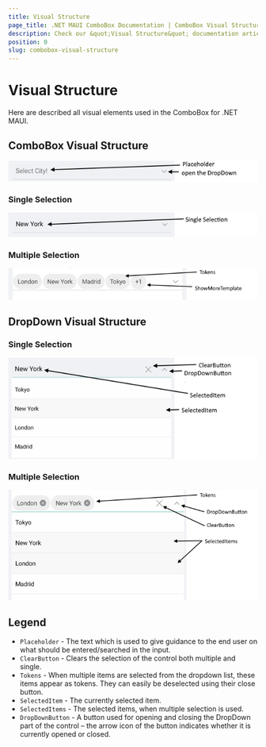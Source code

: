 ```yaml
---
title: Visual Structure
page_title: .NET MAUI ComboBox Documentation | ComboBox Visual Structure
description: Check our &quot;Visual Structure&quot; documentation article for Telerik ComboBox for .NET MAUI control.
position: 0
slug: combobox-visual-structure
---
```


# Visual Structure

Here are described all visual elements used in the ComboBox for .NET MAUI.

## ComboBox Visual Structure

![Placeholder Visual Structure](images/combobox-visual-structure.png "Visual elements of ComboBox control")

### Single Selection

![Single Selection Visual Structure](images/combobox-single-selection-visual-structure.png "Visual elements of ComboBox control")

### Multiple Selection

![ComboBox Visual Structure](images/combobox-multiple-selection-visual-structure.png "Visual elements of ComboBox control")

## DropDown Visual Structure

### Single Selection

![DropDown Visual Structure](images/dropdown-single-selection.png "Visual elements of ComboBox control")

### Multiple Selection

![DropDown Visual Structure](images/dropdown-multiple-selection.png "Visual elements of ComboBox control")

## Legend

- `Placeholder` - The text which is used to give guidance to the end user on what should be entered/searched in the input.
- `ClearButton` - Clears the selection of the control both multiple and single.
- `Tokens` - When multiple items are selected from the dropdown list, these items appear as tokens. They can easily be deselected using their close button.
- `SelectedItem` - The currently selected item.
- `SelectedItems` - The selected items, when multiple selection is used.
- `DropDownButton` - A button used for opening and closing the DropDown part of the control – the arrow icon of the button indicates whether it is currently opened or closed.
